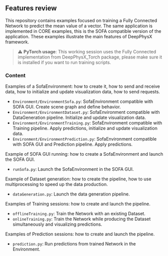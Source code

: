 ## Features review

This repository contains examples focused on training a Fully Connected Network to predict the mean value of a vector. 
The same application is implemented in CORE examples, this is the SOFA compatible version of the application.
These examples illustrate the main features of DeepPhysX framework.

> :warning: **PyTorch usage**: This working session uses the Fully Connected implementation from DeepPhysX_Torch 
package, please make sure it is installed if you want to run training scripts.

### Content

Examples of a SofaEnvironment: how to create it, how to send and receive data, how to initialize and update 
visualization data, how to send requests.
* `Environment/EnvironmentSofa.py`: SofaEnvironment compatible with SOFA GUI.
                                    Create scene graph and define behavior.
* `Environment/EnvironmentDataset.py`: SofaEnvironment compatible with DataGeneration pipeline.
                                       Initialize and update visualization data.
* `Environment/EnvironmentTraining.py`: SofaEnvironment compatible with Training pipeline.
                                        Apply predictions, initialize and update visualization data.
* `Environment/EnvironmentPrediction.py`: SofaEnvironment compatible with SOFA GUI and Prediction pipeline.
                                          Apply predictions.

Example of SOFA GUI running: how to create a SofaEnvironment and launch the SOFA GUI.
* `runSofa.py`: Launch the SofaEnvironment in the SOFA GUI.

Example of Dataset generation: how to create the pipeline, how to use multiprocessing to speed up the data production.
* `dataGeneration.py`: Launch the data generation pipeline.

Examples of Training sessions: how to create and launch the pipeline.
* `offlineTraining.py`: Train the Network with an existing Dataset.
* `onlineTraining.py`: Train the Network while producing the Dataset simultaneously and visualizing predictions.

Examples of Prediction sessions: how to create and launch the pipeline.
* `prediction.py`: Run predictions from trained Network in the Environment.
